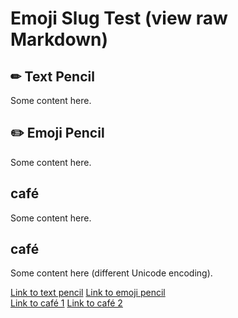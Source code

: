 # Emoji Slug Test (view raw Markdown)

## ✏ Text Pencil
Some content here.

## ✏️ Emoji Pencil  
Some content here.

## café
Some content here.

## café
Some content here (different Unicode encoding).

[Link to text pencil](#text-pencil)
[Link to emoji pencil](#emoji-pencil)  
[Link to café 1](#café)
[Link to café 2](#café)
